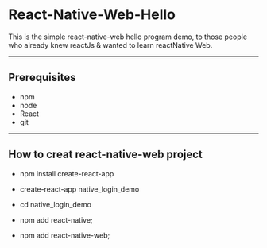 # React-Native-Web-Hello
  This is the simple react-native-web hello program demo, to those people who already knew reactJs & wanted to learn reactNative Web.


<hr/>

## Prerequisites
 - npm
 - node
 - React
 - git

<hr/>

## How to creat react-native-web project

- npm install create-react-app
- create-react-app native_login_demo
- cd native_login_demo

- npm add react-native;
- npm add react-native-web;
